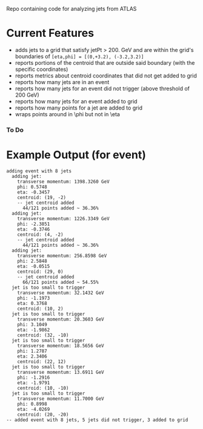 Repo containing code for analyzing jets from ATLAS

Current Features
====================

- adds jets to a grid that satisfy jetPt > 200. GeV and are within the grid's boundaries of `[eta,phi] = [(0,+3.2), (-3.2,3.2)]`
- reports portions of the centroid that are outside said boundary (with the specific coordinates)
- reports metrics about centroid coordinates that did not get added to grid
- reports how many jets are in an event
- reports how many jets for an event did not trigger (above threshold of 200 GeV)
- reports how many jets for an event added to grid
- reports how many points for a jet are added to grid
- wraps points around in \phi but not in \eta

### To Do


Example Output (for event)
===========================
```
adding event with 8 jets
  adding jet:
    transverse momentum: 1398.3260 GeV
    phi: 0.5748
    eta: -0.3457
    centroid: (19, -2)
    -- jet centroid added
      44/121 points added ~ 36.36%
  adding jet:
    transverse momentum: 1226.3349 GeV
    phi: -2.3851
    eta: -0.3746
    centroid: (4, -2)
    -- jet centroid added
      44/121 points added ~ 36.36%
  adding jet:
    transverse momentum: 256.8598 GeV
    phi: 2.5848
    eta: -0.0515
    centroid: (29, 0)
    -- jet centroid added
      66/121 points added ~ 54.55%
  jet is too small to trigger
    transverse momentum: 32.1432 GeV
    phi: -1.1973
    eta: 0.3768
    centroid: (10, 2)
  jet is too small to trigger
    transverse momentum: 20.3603 GeV
    phi: 3.1049
    eta: -1.9862
    centroid: (32, -10)
  jet is too small to trigger
    transverse momentum: 18.5656 GeV
    phi: 1.2787
    eta: 2.3406
    centroid: (22, 12)
  jet is too small to trigger
    transverse momentum: 13.6911 GeV
    phi: -1.2916
    eta: -1.9791
    centroid: (10, -10)
  jet is too small to trigger
    transverse momentum: 11.7000 GeV
    phi: 0.8998
    eta: -4.0269
    centroid: (20, -20)
-- added event with 8 jets, 5 jets did not trigger, 3 added to grid

```

